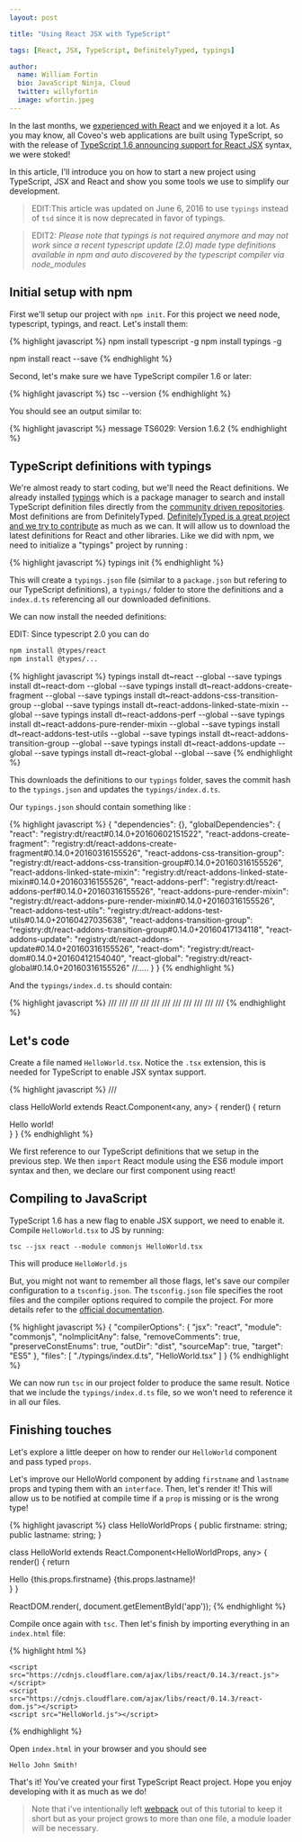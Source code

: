 ```yaml
---
layout: post

title: "Using React JSX with TypeScript"

tags: [React, JSX, TypeScript, DefinitelyTyped, typings]

author:
  name: William Fortin
  bio: JavaScript Ninja, Cloud
  twitter: willyfortin
  image: wfortin.jpeg
---
```


In the last months, we [experienced with React](http://source.coveo.com/2015/08/21/dreamforce-session-explorer/) and we enjoyed it a lot. As you may know, all Coveo's web applications are built using TypeScript, so with the release of [TypeScript 1.6 announcing support for React JSX](https://github.com/Microsoft/TypeScript/wiki/What's-new-in-TypeScript#typescript-16) syntax, we were stoked!

<!-- more -->

In this article, I'll introduce you on how to start a new project using TypeScript, JSX and React and show you some tools we use to simplify our development.

> EDIT:This article was updated on June 6, 2016 to use `typings` instead of `tsd` since it is now deprecated in favor of typings.

> EDIT2: _Please note that *typings* is not required anymore and may not work since a recent typescript update (2.0) made type definitions available in npm and auto discovered by the typescript compiler via node_modules_


## Initial setup with npm

First we'll setup our project with `npm init`. For this project we need node, typescript, typings, and react. Let's install them:

{% highlight javascript %}
npm install typescript -g
npm install typings -g

npm install react --save
{% endhighlight %}

Second, let's make sure we have TypeScript compiler 1.6 or later:

{% highlight javascript %}
tsc --version
{% endhighlight %}

You should see an output similar to:

{% highlight javascript %}
message TS6029: Version 1.6.2
{% endhighlight %}

## TypeScript definitions with typings

We're almost ready to start coding, but we'll need the React definitions. We already installed [typings](https://github.com/typings/typings) which is a package manager to search and install TypeScript definition files directly from the [community driven repositories](https://github.com/typings/typings#sources). Most definitions are from DefinitelyTyped. [DefinitelyTyped is a great project and we try to contribute](https://github.com/coveo/DefinitelyTyped) as much as we can. It will allow us to download the latest definitions for React and other libraries. Like we did with npm, we need to initialize a "typings" project by running :

{% highlight javascript %}
typings init
{% endhighlight %}

This will create a `typings.json` file (similar to a `package.json` but refering to our TypeScript definitions), a `typings/` folder to store the definitions and a `index.d.ts` referencing all our downloaded definitions.

We can now install the needed definitions:


EDIT: Since typescript 2.0 you can do
```sh
npm install @types/react
npm install @types/...
```

{% highlight javascript %}
typings install dt~react --global --save
typings install dt~react-dom --global --save
typings install dt~react-addons-create-fragment --global --save
typings install dt~react-addons-css-transition-group --global --save
typings install dt~react-addons-linked-state-mixin --global --save
typings install dt~react-addons-perf --global --save
typings install dt~react-addons-pure-render-mixin --global --save
typings install dt~react-addons-test-utils --global --save
typings install dt~react-addons-transition-group --global --save
typings install dt~react-addons-update --global --save
typings install dt~react-global --global --save
{% endhighlight %}

This downloads the definitions to our `typings` folder, saves the commit hash to the `typings.json` and updates the `typings/index.d.ts`.

Our `typings.json` should contain something like :

{% highlight javascript %}
{
  "dependencies": {},
  "globalDependencies": {
    "react": "registry:dt/react#0.14.0+20160602151522",
    "react-addons-create-fragment": "registry:dt/react-addons-create-fragment#0.14.0+20160316155526",
    "react-addons-css-transition-group": "registry:dt/react-addons-css-transition-group#0.14.0+20160316155526",
    "react-addons-linked-state-mixin": "registry:dt/react-addons-linked-state-mixin#0.14.0+20160316155526",
    "react-addons-perf": "registry:dt/react-addons-perf#0.14.0+20160316155526",
    "react-addons-pure-render-mixin": "registry:dt/react-addons-pure-render-mixin#0.14.0+20160316155526",
    "react-addons-test-utils": "registry:dt/react-addons-test-utils#0.14.0+20160427035638",
    "react-addons-transition-group": "registry:dt/react-addons-transition-group#0.14.0+20160417134118",
    "react-addons-update": "registry:dt/react-addons-update#0.14.0+20160316155526",
    "react-dom": "registry:dt/react-dom#0.14.0+20160412154040",
    "react-global": "registry:dt/react-global#0.14.0+20160316155526"
    //.....
  }
}
{% endhighlight %}

And the `typings/index.d.ts` should contain:

{% highlight javascript %}
/// <reference path="globals/react-addons-create-fragment/index.d.ts" />
/// <reference path="globals/react-addons-css-transition-group/index.d.ts" />
/// <reference path="globals/react-addons-linked-state-mixin/index.d.ts" />
/// <reference path="globals/react-addons-perf/index.d.ts" />
/// <reference path="globals/react-addons-pure-render-mixin/index.d.ts" />
/// <reference path="globals/react-addons-test-utils/index.d.ts" />
/// <reference path="globals/react-addons-transition-group/index.d.ts" />
/// <reference path="globals/react-addons-update/index.d.ts" />
/// <reference path="globals/react-dom/index.d.ts" />
/// <reference path="globals/react-global/index.d.ts" />
/// <reference path="globals/react/index.d.ts" />
{% endhighlight %}

## Let's code

Create a file named `HelloWorld.tsx`. Notice the `.tsx` extension, this is needed for TypeScript to enable JSX syntax support.

{% highlight javascript %}
/// <reference path="./typings/index.d.ts" />

class HelloWorld extends React.Component<any, any> {
  render() {
    return <div>Hello world!</div>
  }
}
{% endhighlight %}

We first reference to our TypeScript definitions that we setup in the previous step. We then `import` React module using the ES6 module import syntax and then, we declare our first component using react!

## Compiling to JavaScript

TypeScript 1.6 has a new flag to enable JSX support, we need to enable it. Compile `HelloWorld.tsx` to JS by running:
```
tsc --jsx react --module commonjs HelloWorld.tsx
```

This will produce `HelloWorld.js`

But, you might not want to remember all those flags, let's save our compiler configuration to a `tsconfig.json`. The `tsconfig.json` file specifies the root files and the compiler options required to compile the project. For more details refer to the [official documentation](https://github.com/Microsoft/typescript/wiki/tsconfig.json).

{% highlight javascript %}
{
  "compilerOptions": {
    "jsx": "react",
    "module": "commonjs",
    "noImplicitAny": false,
    "removeComments": true,
    "preserveConstEnums": true,
    "outDir": "dist",
    "sourceMap": true,
    "target": "ES5"
  },
  "files": [
    "./typings/index.d.ts",
    "HelloWorld.tsx"
  ]
}
{% endhighlight %}

We can now run `tsc` in our project folder to produce the same result. Notice that we include the `typings/index.d.ts` file, so we won't need to reference it in all our files.

## Finishing touches
Let's explore a little deeper on how to render our `HelloWorld` component and pass typed `props`.


Let's improve our HelloWorld component by adding `firstname` and `lastname` props and typing them with an `interface`. Then, let's render it! This will allow us to be notified at compile time if a `prop` is missing or is the wrong type!

{% highlight javascript %}
class HelloWorldProps {
  public firstname: string;
  public lastname: string;
}

class HelloWorld extends React.Component<HelloWorldProps, any> {
  render() {
    return <div>
      Hello {this.props.firstname} {this.props.lastname}!
    </div>
  }
}

ReactDOM.render(<HelloWorld
    firstname="John"
    lastname="Smith"/>,
  document.getElementById('app'));
{% endhighlight %}

Compile once again with `tsc`. Then let's finish by importing everything in an `index.html` file:

{% highlight html %}
<!DOCTYPE html>
<html>
  <head>
    <meta charset="utf-8">
    <title>React TypeScript Demo</title>
  </head>
  <body>
    <div id="app"></div>

    <script src="https://cdnjs.cloudflare.com/ajax/libs/react/0.14.3/react.js"></script>
    <script src="https://cdnjs.cloudflare.com/ajax/libs/react/0.14.3/react-dom.js"></script>
    <script src="HelloWorld.js"></script>
  </body>
</html>
{% endhighlight %}

Open `index.html` in your browser and you should see
```
Hello John Smith!
```

That's it! You've created your first TypeScript React project. Hope you enjoy developing with it as much as we do!

> Note that i've intentionally left [webpack](http://webpack.github.io/docs/) out of this tutorial to keep it short but as your project grows to more than one file, a module loader will be necessary.
